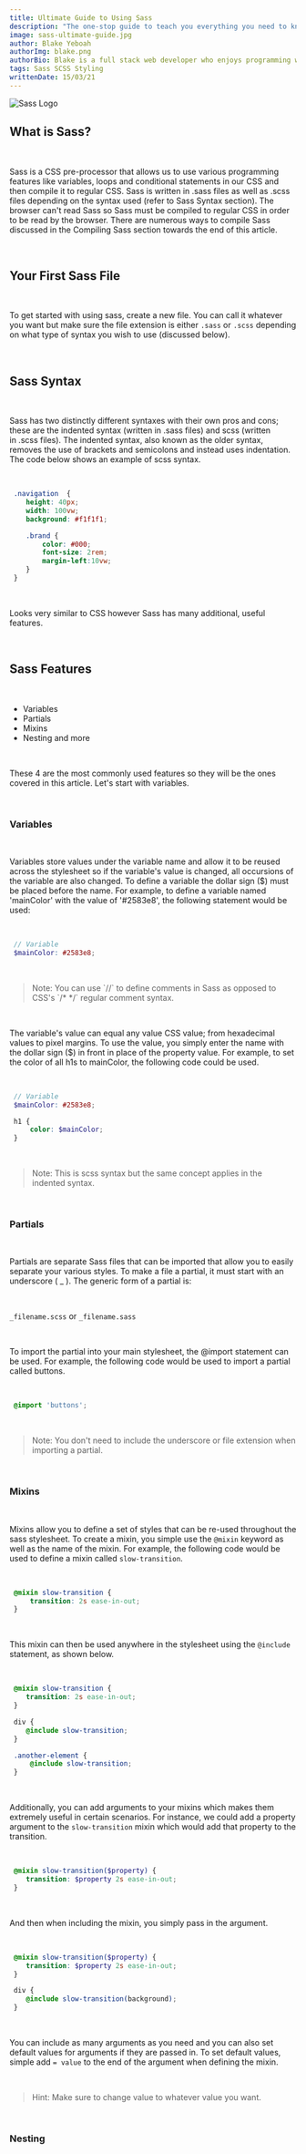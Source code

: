 ```yaml
---
title: Ultimate Guide to Using Sass
description: "The one-stop guide to teach you everything you need to know about Sass."
image: sass-ultimate-guide.jpg
author: Blake Yeboah
authorImg: blake.png
authorBio: Blake is a full stack web developer who enjoys programming web applications. He has developed a strong passion for the software development industry over the years and love what I do.
tags: Sass SCSS Styling
writtenDate: 15/03/21
---
```


<img src="/post-images/sass-logo.png" alt="Sass Logo">

## What is Sass?

<br>

Sass is a CSS pre-processor that allows us to use various programming features like variables, loops and conditional statements in our CSS and then compile it to regular CSS. Sass is written in .sass files as well as .scss files depending on the syntax used (refer to Sass Syntax section). The browser can't read Sass so Sass must be compiled to regular CSS in order to be read by the browser. There are numerous ways to compile Sass discussed in the Compiling Sass section towards the end of this article.

<br>

## Your First Sass File

<br>

To get started with using sass, create a new file. You can call it whatever you want but make sure the file extension is either `.sass` or `.scss` depending on what type of syntax you wish to use (discussed below).

<br>

## Sass Syntax

<br>

Sass has two distinctly different syntaxes with their own pros and cons; these are the indented syntax (written in .sass files) and scss (written in .scss files). The indented syntax, also known as the older syntax, removes the use of brackets and semicolons and instead uses indentation. The code below shows an example of scss syntax.

<br>

```scss
 .navigation  {
    height: 40px;
    width: 100vw;
    background: #f1f1f1;

    .brand {
        color: #000;
        font-size: 2rem;
        margin-left:10vw;
    }
 }
```

<br>

Looks very similar to CSS however Sass has many additional, useful features.

<br>

## Sass Features

<br>

- Variables
- Partials
- Mixins
- Nesting and more

<br>

These 4 are the most commonly used features so they will be the ones covered in this article. Let's start with variables.

<br>

### Variables

<br>

Variables store values under the variable name and allow it to be reused across the stylesheet so if the variable's value is changed, all occursions of the variable are also changed. To define a variable the dollar sign ($) must be placed before the name. For example, to define a variable named 'mainColor' with the value of '#2583e8', the following statement would be used:

<br>

```scss
 // Variable
 $mainColor: #2583e8;
```

<br>

<blockquote>
    Note: You can use `//` to define comments in Sass as opposed to CSS's `/* */` regular comment syntax.
</blockquote>

<br>

The variable's value can equal any value CSS value; from hexadecimal values to pixel margins. To use the value, you simply enter the name with the dollar sign ($) in front in place of the property value. For example, to set the color of all h1s to mainColor, the following code could be used.

<br>

```scss
 // Variable
 $mainColor: #2583e8;

 h1 {
     color: $mainColor;
 }
```

<br>

<blockquote>
    Note: This is scss syntax but the same concept applies in the indented syntax.
</blockquote>

<br>

### Partials

<br>

Partials are separate Sass files that can be imported that allow you to easily separate your various styles. To make a file a partial, it must start with an underscore ( _ ). The generic form of a partial is:

<br>

`_filename.scss` or `_filename.sass`

<br>

To import the partial into your main stylesheet, the @import statement can be used. For example, the following code would be used to import a partial called buttons.

<br>

```scss
 @import 'buttons';
```

<br>

<blockquote>
    Note: You don't need to include the underscore or file extension when importing a partial.
</blockquote>

<br>

### Mixins

<br>

Mixins allow you to define a set of styles that can be re-used throughout the sass stylesheet. To create a mixin, you simple use the `@mixin` keyword as well as the name of the mixin. For example, the following code would be used to define a mixin called `slow-transition`.

<br>

```scss
 @mixin slow-transition {
     transition: 2s ease-in-out;
 }
```

<br>

This mixin can then be used anywhere in the stylesheet using the `@include` statement, as shown below.

<br>

```scss
 @mixin slow-transition {
    transition: 2s ease-in-out;
 }

 div {
    @include slow-transition;
 }

 .another-element {
     @include slow-transition;
 }
```

<br>

Additionally, you can add arguments to your mixins which makes them extremely useful in certain scenarios. For instance, we could add a property argument to the `slow-transition` mixin which would add that property to the transition.

<br>

```scss
 @mixin slow-transition($property) {
    transition: $property 2s ease-in-out;
 }
```

<br>

And then when including the mixin, you simply pass in the argument.

<br>

```scss
 @mixin slow-transition($property) {
    transition: $property 2s ease-in-out;
 }

 div {
    @include slow-transition(background);
 }
```

<br>

You can include as many arguments as you need and you can also set default values for arguments if they are passed in. To set default values, simple add `= value` to the end of the argument when defining the mixin.

<br>

<blockquote>
    Hint: Make sure to change value to whatever value you want.
</blockquote>

<br>

### Nesting

<br>
